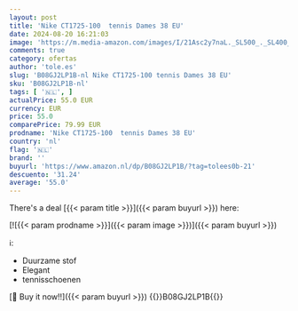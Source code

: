 ```yaml
---
layout: post
title: 'Nike CT1725-100  tennis Dames 38 EU'
date: 2024-08-20 16:21:03
image: 'https://m.media-amazon.com/images/I/21Asc2y7naL._SL500_._SL400_.jpg'
comments: true
category: ofertas
author: 'tole.es'
slug: 'B08GJ2LP1B-nl Nike CT1725-100 tennis Dames 38 EU'
sku: 'B08GJ2LP1B-nl'
tags: [ '🇳🇱', ]
actualPrice: 55.0 EUR
currency: EUR
price: 55.0
comparePrice: 79.99 EUR
prodname: 'Nike CT1725-100  tennis Dames 38 EU'
country: 'nl'
flag: '🇳🇱'
brand: ''
buyurl: 'https://www.amazon.nl/dp/B08GJ2LP1B/?tag=tolees0b-21'
descuento: '31.24'
average: '55.0'
---
```


There's a deal [{{< param title >}}]({{< param buyurl >}})  here:

[![{{< param prodname >}}]({{< param image >}})]({{< param buyurl >}})

ℹ️:

- Duurzame stof
- Elegant
- tennisschoenen

[🛒 Buy it now!!]({{< param buyurl >}})
{{<world>}}B08GJ2LP1B{{</world>}}
